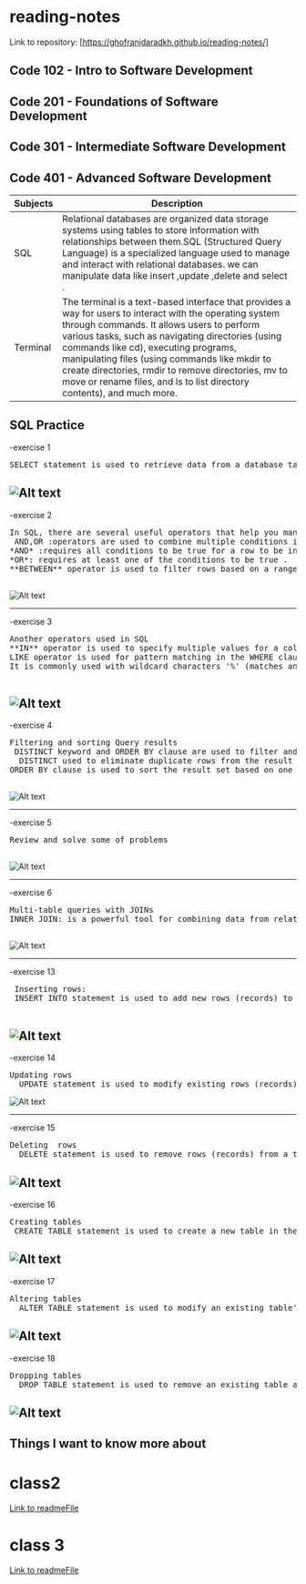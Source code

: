 # reading-notes

Link to repository:  [https://ghofranjdaradkh.github.io/reading-notes/]

## Code 102 - Intro to Software Development

## Code 201 - Foundations of Software Development

## Code 301 - Intermediate Software Development

## Code 401 - Advanced Software Development



|    Subjects   | Description |
| ----------- | ----------- |
| SQL      |   Relational databases are organized data storage systems using tables to store information with relationships between them.SQL (Structured Query Language) is a specialized language used to manage and interact with relational databases. we can manipulate data  like insert ,update ,delete and select . |
| Terminal   | The terminal is a text-based interface that provides a way for users to interact with the operating system through commands. It allows users to perform various tasks, such as navigating directories (using commands like cd), executing programs, manipulating files (using commands like mkdir to create directories, rmdir to remove directories, mv to move or rename files, and ls to list directory contents), and much more.     |








## SQL Practice
-exercise  1
<pre>
SELECT statement is used to retrieve data from a database table. It allows you to specify the columns you want to retrieve .
</pre>
![Alt text](assests/sql1.PNG)
-----
-exercise  2
<pre>
In SQL, there are several useful operators that help you manipulate data like:
 AND,OR :operators are used to combine multiple conditions in the WHERE clause.
*AND* :requires all conditions to be true for a row to be included in the result set.
*OR*: requires at least one of the conditions to be true .
**BETWEEN** operator is used to filter rows based on a range of values.

</pre>
![Alt text](assests/sql2.PNG)

----
 -exercise  3
<pre>
Another operators used in SQL
**IN** operator is used to specify multiple values for a column
LIKE operator is used for pattern matching in the WHERE clause. 
It is commonly used with wildcard characters '%' (matches any sequence of characters) and '_' (matches any single character)

</pre>
![Alt text](assests/SQL3.PNG)
----

 -exercise  4
<pre>
Filtering and sorting Query results 
 DISTINCT keyword and ORDER BY clause are used to filter and sort query results.
  DISTINCT used to eliminate duplicate rows from the result set
ORDER BY clause is used to sort the result set based on one or more columns in ascending order or  descending order

</pre>
![Alt text](assests/SQL4.PNG)

-----
 -exercise  5
<pre>
Review and solve some of problems

</pre>
![Alt text](assests/SQL5.PNG)

-----
 -exercise  6
<pre>
Multi-table queries with JOINs
INNER JOIN: is a powerful tool for combining data from related tables, and it is commonly used in multi-table queries to retrieve information from different parts of a database.

</pre>
![Alt text](assests/SQL6.PNG)

----------

-exercise  13
<pre>
 Inserting rows:
 INSERT INTO statement is used to add new rows (records) to a table. It allows you to insert data into specific columns or all columns of the table

</pre>
![Alt text](assests/sql13.PNG)
-------
-exercise  14
<pre>
Updating rows
  UPDATE statement is used to modify existing rows (records) in a table. It allows you to change the values of one or more columns for specific rows that match a specified condition
</pre>
![Alt text](assests/sql14.PNG)

------------
-exercise  15
<pre>
Deleting  rows
  DELETE statement is used to remove rows (records) from a table. It allows you to delete specific rows that match a specified condition or delete all rows from the table
</pre>
![Alt text](assests/sql15.PNG)
------------
-exercise  16
<pre>
Creating tables
 CREATE TABLE statement is used to create a new table in the database ,including the names and data types of the columns.
</pre>
![Alt text](assests/sql16.PNG)
-------------

-exercise  17
<pre>
Altering tables
  ALTER TABLE statement is used to modify an existing table's structure. It allows you to add, modify, or drop columns.
</pre>
![Alt text](assests/sql17.PNG)
---------------
-exercise  18
<pre>
Dropping tables
  DROP TABLE statement is used to remove an existing table and all its data from the database.
</pre>
![Alt text](assests/sql18.PNG)
------------------------------------------------------------------------------------------------------------------------------
## Things I want to know more about

  # class2

[Link to readmeFile](READMEfile.md)

# class 3
[Link to readmeFile](READMEfile3.md.md)

